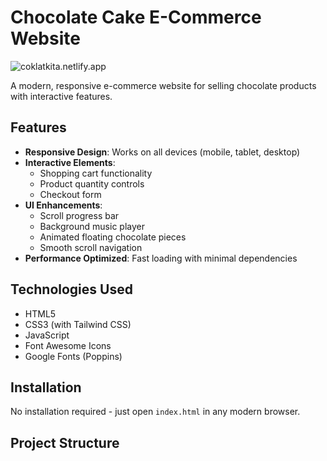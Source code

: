 # Chocolate Cake E-Commerce Website

![coklatkita.netlify.app](coklatkita.netlify.app)

A modern, responsive e-commerce website for selling chocolate products with interactive features.

## Features

- **Responsive Design**: Works on all devices (mobile, tablet, desktop)
- **Interactive Elements**:
  - Shopping cart functionality
  - Product quantity controls
  - Checkout form
- **UI Enhancements**:
  - Scroll progress bar
  - Background music player
  - Animated floating chocolate pieces
  - Smooth scroll navigation
- **Performance Optimized**: Fast loading with minimal dependencies

## Technologies Used

- HTML5
- CSS3 (with Tailwind CSS)
- JavaScript
- Font Awesome Icons
- Google Fonts (Poppins)

## Installation

No installation required - just open `index.html` in any modern browser.

## Project Structure
